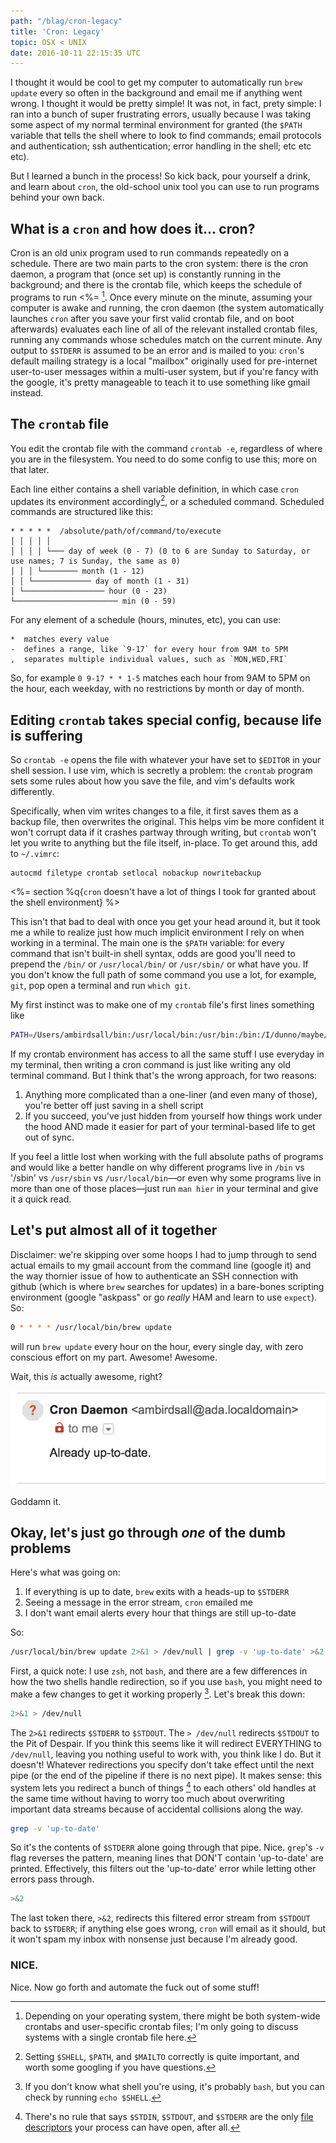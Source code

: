 ```yaml
---
path: "/blag/cron-legacy"
title: 'Cron: Legacy'
topic: OSX < UNIX
date: 2016-10-11 22:15:35 UTC
---
```


I thought it would be cool to get my computer to automatically run `brew
update` every so often in the background and email me if anything went wrong. I
thought it would be pretty simple! It was not, in fact, prety simple: I ran
into a bunch of super frustrating errors, usually because I was taking some
aspect of my normal terminal environment for granted (the `$PATH` variable that
tells the shell where to look to find commands; email protocols and
authentication; ssh authentication; error handling in the shell; etc etc etc).

But I learned a bunch in the process! So kick back, pour yourself a drink, and
learn about `cron`, the old-school unix tool you can use to run programs behind
your own back.

## What is a `cron` and how does it... cron?

Cron is an old unix program used to run commands repeatedly on a schedule.
There are two main parts to the cron system: there is the cron daemon, a
program that (once set up) is constantly running in the background; and there
is the crontab file, which keeps the schedule of programs to run <%=
[^1]. Once every minute on the minute,
assuming your computer is awake and running, the cron daemon (the system
automatically launches `cron` after you save your first valid crontab file, and
on boot afterwards) evaluates each line of all of the relevant installed
crontab files, running any commands whose schedules match on the current
minute. Any output to `$STDERR` is assumed to be an error and is mailed to you:
`cron`'s default mailing strategy is a local "mailbox" originally used for
pre-internet user-to-user messages within a multi-user system, but if you're
fancy with the google, it's pretty manageable to teach it to use something like
gmail instead.

## The `crontab` file

You edit the crontab file with the command `crontab -e`, regardless of where
you are in the filesystem. You need to do some config to use this; more on that
later.

Each line either contains a shell variable definition, in which case `cron`
updates its environment accordingly[^2], or a
scheduled command. Scheduled commands are structured like this:

```
* * * * *  /absolute/path/of/command/to/execute
│ │ │ │ │
│ │ │ │ └─── day of week (0 - 7) (0 to 6 are Sunday to Saturday, or use names; 7 is Sunday, the same as 0)
│ │ │ └──────── month (1 - 12)
│ │ └───────────── day of month (1 - 31)
│ └────────────────── hour (0 - 23)
└─────────────────────── min (0 - 59)
```

For any element of a schedule (hours, minutes, etc), you can use:

```
*  matches every value
-  defines a range, like `9-17` for every hour from 9AM to 5PM
,  separates multiple individual values, such as `MON,WED,FRI`
```

So, for example `0 9-17 * * 1-5` matches each hour from 9AM to 5PM on the hour,
each weekday, with no restrictions by month or day of month.

## Editing `crontab` takes special config, because life is suffering

So `crontab -e` opens the file with whatever your have set to `$EDITOR` in your
shell session. I use vim, which is secretly a problem: the `crontab` program
sets some rules about how you save the file, and vim's defaults work
differently.

Specifically, when vim writes changes to a file, it first saves them as a
backup file, then overwrites the original. This helps vim be more confident it
won't corrupt data if it crashes partway through writing, but `crontab` won't
let you write to anything but the file itself, in-place. To get around this,
add to `~/.vimrc`:

```vim
autocmd filetype crontab setlocal nobackup nowritebackup
```

<%= section %q{`cron` doesn't have a lot of things I took for granted about the shell environment} %>

This isn't that bad to deal with once you get your head around it, but it took
me a while to realize just how much implicit environment I rely on when working
in a terminal. The main one is the `$PATH` variable: for every command that
isn't built-in shell syntax, odds are good you'll need to prepend the `/bin/`
or `/usr/local/bin/` or `/usr/sbin/` or what have you. If you don't know the
full path of some command you use a lot, for example, `git`, pop open a
terminal and run `which git`.

My first instinct was to make one of my `crontab` file's first lines something like

```bash
PATH=/Users/ambirdsall/bin:/usr/local/bin:/usr/bin:/bin:/I/dunno/maybe/sbin:/other/things/I'm/used/to/also
```

If my crontab environment has access to all the same stuff I use everyday in my
terminal, then writing a cron command is just like writing any old terminal
command. But I think that's the wrong approach, for two reasons:

1. Anything more complicated than a one-liner (and even many of those), you're
  better off just saving in a shell script
1. If you succeed, you've just hidden from yourself how things work under the
  hood AND made it easier for part of your terminal-based life to get out of
  sync.

If you feel a little lost when working with the full absolute paths of programs
and would like a better handle on why different programs live in `/bin` vs
'/sbin' vs `/usr/sbin` vs `/usr/local/bin`—or even why some programs live in
more than one of those places—just run `man hier` in your terminal and give it
a quick read.

## Let's put almost all of it together

Disclaimer: we're skipping over some hoops I had to jump through to send actual
emails to my gmail account from the command line (google it) and the way
thornier issue of how to authenticate an SSH connection with github (which is
where `brew` searches for updates) in a bare-bones scripting environment
(google "askpass" or go *really* HAM and learn to use `expect`). So:

```bash
0 * * * * /usr/local/bin/brew update
```
will run `brew update` every hour on the hour, every single day, with zero
conscious effort on my part. Awesome! Awesome.

Wait, this *is* actually awesome, right?

![A dumb cron error email](../../dumb-cron-error-email.png)

Goddamn it.

## Okay, let's just go through *one* of the dumb problems

Here's what was going on:

1. If everything is up to date, `brew` exits with a heads-up to `$STDERR`
1. Seeing a message in the error stream, `cron` emailed me
1. I don't want email alerts every hour that things are still up-to-date

So:

```bash
/usr/local/bin/brew update 2>&1 > /dev/null | grep -v 'up-to-date' >&2
```

First, a quick note: I use `zsh`, not `bash`, and there are a few differences
in how the two shells handle redirection, so if you use `bash`, you might
need to make a few changes to get it working properly
[^3].  Let's break this down:

```bash
2>&1 > /dev/null
```
The `2>&1` redirects `$STDERR` to `$STDOUT`. The `> /dev/null` redirects
`$STDOUT` to the Pit of Despair. If you think this seems like it will redirect
EVERYTHING to `/dev/null`, leaving you nothing useful to work with, you think
like I do. But it doesn't! Whatever redirections you specify don't take effect
until the next pipe (or the end of the pipeline if there is no next pipe). It
makes sense: this system lets you redirect a bunch of things
[^4] to each
others' old handles at the same time without having to worry too much about
overwriting important data streams because of accidental collisions along the
way.

```bash
grep -v 'up-to-date'
```

So it's the contents of `$STDERR` alone going through that pipe. Nice. `grep`'s
`-v` flag reverses the pattern, meaning lines that DON'T contain 'up-to-date'
are printed. Effectively, this filters out the 'up-to-date' error while letting
other errors pass through.

```bash
>&2
```
The last token there, `>&2`, redirects this filtered error stream from `$STDOUT`
back to `$STDERR`; if anything else goes wrong, `cron` will email as it should,
but it won't spam my inbox with nonsense just because I'm already good.

### NICE.

Nice. Now go forth and automate the fuck out of some stuff!

[^1]: Depending on your operating system, there might be both system-wide
    crontabs and user-specific crontab files; I'm only going to discuss systems
    with a single crontab file here.

[^2]: Setting `$SHELL`, `$PATH`, and `$MAILTO` correctly is quite important, and
    worth some googling if you have questions.

[^3]: If you don't know what shell you're using, it's probably `bash`, but you
    can check by running `echo $SHELL`.

[^4]: There's no rule that says `$STDIN`, `$STDOUT`, and `$STDERR` are the only
    [file descriptors](https://en.wikipedia.org/wiki/File_descriptor) your
    process can have open, after all.
